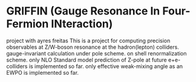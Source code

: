 # GRIFFIN (Gauge Resonance In Four-Fermion INteraction) 
project with ayres freitas
This is a project for computing precision observables at Z/W-boson resonance at the hadron(lepton) colliders.
gauge-invariant calculation under pole scheme.
on shell renormalization scheme.
only NLO Standard model prediction of Z-pole at future e+e- colliders is implemented so far.
only effective weak-mixing angle as an EWPO is implemented so far.
